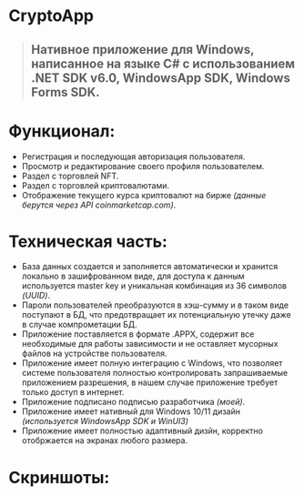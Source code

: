 # CryptoApp

> ## Нативное приложение для Windows, написанное на языке C# с использованием .NET SDK v6.0, WindowsApp SDK, Windows Forms SDK.

# Функционал:
- Регистрация и последующая авторизация пользователя.
- Просмотр и редактирование своего профиля пользователем.
- Раздел с торговлей NFT.
- Раздел с торговлей криптовалютами.
- Отображение текущего курса криптовалют на бирже *(данные берутся через API coinmarketcap.com)*.

# Техническая часть:
- База данных создается и заполняется автоматически и хранится локально в зашифрованном виде, для доступа к данным используется master key и уникальная комбинация из 36 символов *(UUID)*.
- Пароли пользователей преобразуются в хэш-сумму и в таком виде поступают в БД, что предотвращает их потенциальную утечку даже в случае компрометации БД.
- Приложение поставляется в формате .APPX, содержит все необходимые для работы зависимости и не оставляет мусорных файлов на устройстве пользователя.
- Приложение имеет полную интеграцию с Windows, что позволяет системе пользователя полностью контролировать запрашиваемые приложением разрешения, в нашем случае приложение требует только доступ в интернет.
- Приложение подписано подписью разработчика *(моей)*.
- Приложение имеет нативный для Windows 10/11 дизайн *(используется WindowsApp SDK и WinUI3)*
- Приложение имеет полностью адаптивный дизйн, корректно отобржается на экранах любого размера.

# Скриншоты:

  
